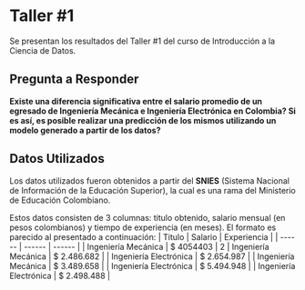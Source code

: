 # Taller #1
Se presentan los resultados del Taller #1 del curso de Introducción a la Ciencia de Datos.

## Pregunta a Responder
**Existe una diferencia significativa entre el salario promedio de un egresado de Ingeniería Mecánica e Ingeniería Electrónica en Colombia? Si es así, es posible realizar una predicción de los mismos utilizando un modelo generado a partir de los datos?**

## Datos Utilizados
Los datos utilizados fueron obtenidos a partir del **SNIES** (Sistema Nacional de Información de la Educación Superior), la cual es una rama del Ministerio de Educación Colombiano.

Estos datos consisten de 3 columnas: titulo obtenido, salario mensual (en pesos colombianos) y tiempo de experiencia (en meses). El formato es parecido al presentado a continuación:
| Titulo | Salario | Experiencia |
| ------ | ------ | ------ |
| Ingeniería Mecánica | $ 4054403 | 2 
| Ingeniería Mecánica | $ 2.486.682 |
| Ingeniería Electrónica | $ 2.654.987 |
| Ingeniería Mecánica | $ 3.489.658 |
| Ingeniería Electrónica | $ 5.494.948 |
| Ingeniería Electrónica | $ 2.498.488 |
